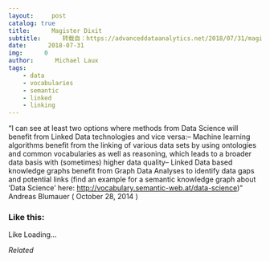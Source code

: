 ```yaml
---
layout:     post
catalog: true
title:      Magister Dixit
subtitle:      转载自：https://advanceddataanalytics.net/2018/07/31/magister-dixit-1301/
date:      2018-07-31
img:      0
author:      Michael Laux
tags:
    - data
    - vocabularies
    - semantic
    - linked
    - linking
---
```


“I can see at least two options where methods from Data Science will benefit from Linked Data technologies and vice versa:– Machine learning algorithms benefit from the linking of various data sets by using ontologies and common vocabularies as well as reasoning, which leads to a broader data basis with (sometimes) higher data quality– Linked Data based knowledge graphs benefit from Graph Data Analyses to identify data gaps and potential links (find an example for a semantic knowledge graph about ‘Data Science’ here: http://vocabulary.semantic-web.at/data-science)“ Andreas Blumauer ( October 28, 2014 )





### Like this:

Like Loading...


*Related*

